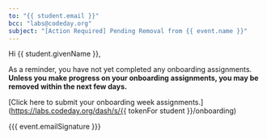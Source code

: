 ```yaml
---
to: "{{ student.email }}"
bcc: "labs@codeday.org"
subject: "[Action Required] Pending Removal from {{ event.name }}"
---
```


Hi {{ student.givenName }},

As a reminder, you have not yet completed any onboarding assignments. **Unless you make progress on your onboarding assignments, you may be removed within the next few days.**

[Click here to submit your onboarding week assignments.](https://labs.codeday.org/dash/s/{{ tokenFor student }}/onboarding)

{{{ event.emailSignature }}}